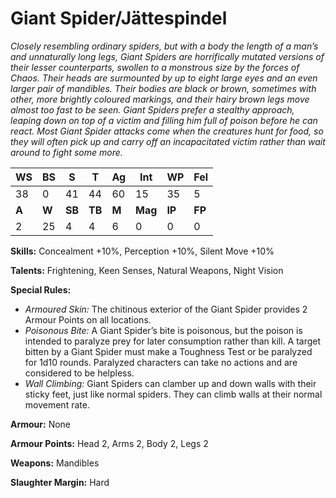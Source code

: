 # Giant Spider/Jättespindel

_Closely resembling ordinary spiders, but with a body the
 length of a man’s and unnaturally long legs, Giant Spiders
 are horrifically mutated versions of their lesser counterparts,
 swollen to a monstrous size by the forces of Chaos. Their
 heads are surmounted by up to eight large eyes and an even
 larger pair of mandibles. Their bodies are black or brown,
 sometimes with other, more brightly coloured markings,
 and their hairy brown legs move almost too fast to be seen.
 Giant Spiders prefer a stealthy approach, leaping down on
 top of a victim and filling him full of poison before he can
 react. Most Giant Spider attacks come when the creatures
 hunt for food, so they will often pick up and carry off an
 incapacitated victim rather than wait around to fight some
 more._

|**WS**|**BS**|**S**|**T**|**Ag**|**Int**|**WP**|**Fel**|
|--|--|-|-|--|---|--|---|
|38|0|41|44|60|15|35|5|
|**A**|**W**|**SB**|**TB**|**M**|**Mag**|**IP**|**FP**|
|2|25|4|4|6|0|0|0|

**Skills:** Concealment +10%, Perception +10%, Silent Move
+10%

**Talents:** Frightening, Keen Senses, Natural Weapons, Night
Vision

**Special Rules:**
* _Armoured Skin:_ The chitinous exterior of the Giant
Spider provides 2 Armour Points on all locations.
* _Poisonous Bite:_ A Giant Spider’s bite is poisonous,
but the poison is intended to paralyze prey for later
consumption rather than kill. A target bitten by
a Giant Spider must make a Toughness Test or be
paralyzed for 1d10 rounds. Paralyzed characters can
take no actions and are considered to be helpless.
* _Wall Climbing:_ Giant Spiders can clamber up and
down walls with their sticky feet, just like normal
spiders. They can climb walls at their normal
movement rate.

**Armour:** None

**Armour Points:** Head 2, Arms 2, Body 2, Legs 2

**Weapons:** Mandibles

**Slaughter Margin:** Hard